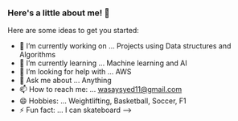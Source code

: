 ### Here's a little about me! 👋



Here are some ideas to get you started:

- 🔭 I’m currently working on ... Projects using Data structures and Algorithms
- 🌱 I’m currently learning ... Machine learning and AI
- 🤔 I’m looking for help with ... AWS
- 💬 Ask me about ... Anything
- 📫 How to reach me: ... wasaysyed11@gmail.com
- 😄 Hobbies: ... Weightlifting, Basketball, Soccer, F1
- ⚡ Fun fact: ... I can skateboard
-->
